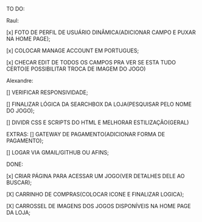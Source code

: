 TO DO: 

Raul:

[x] FOTO DE PERFIL DE USUÁRIO DINÂMICA(ADICIONAR CAMPO E PUXAR NA HOME PAGE);

[x] COLOCAR MANAGE ACCOUNT EM PORTUGUES;

[x] CHECAR EDIT DE TODOS OS CAMPOS PRA VER SE ESTA TUDO CERTO(E POSSIBILITAR TROCA DE IMAGEM DO JOGO)



Alexandre:

[] VERIFICAR RESPONSIVIDADE;

[] FINALIZAR LÓGICA DA SEARCHBOX DA LOJA(PESQUISAR PELO NOME DO JOGO);


[] DIVIDR CSS E SCRIPTS DO HTML E MELHORAR ESTILIZAÇÃO(GERAL)


EXTRAS:
[] GATEWAY DE PAGAMENTO(ADICIONAR FORMA DE PAGAMENTO);

[] LOGAR VIA GMAIL/GITHUB OU AFINS;

DONE: 

[x] CRIAR PÁGINA PARA ACESSAR UM JOGO(VER DETALHES DELE AO BUSCAR);

[X] CARRINHO DE COMPRAS(COLOCAR ICONE E FINALIZAR LOGICA);

[X] CARROSSEL DE IMAGENS DOS JOGOS DISPONÍVEIS NA HOME PAGE DA LOJA;

